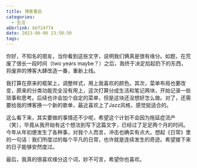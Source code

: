 ```yaml
---
title: 博客重启
categories:
  - 生活
abbrlink: 6bf24f74
date: 2023-06-06 23:50:50
tags:
---
```


你好，不知名的朋友，当你看到这些文字，说明我们俩真是很有缘分。如题，在荒废了很长一段时间（two years maybe？）之后，我终于决定拾起扔下的东西，将废弃的博客大肆改造一番，重新上线。

<!-- more -->

我打算在原来的框架上，调整样式，用上我喜欢的颜色。其次，菜单布局也要改变，原来的分类功能完全没有用上，这次打算分成生活和笔记两块，开始记录一些琐事和思考。后续也许会加个自定的菜单，但是这块还没想好怎么做。对了，还需要给我的博客换一个新的歌单，最近喜欢上了Jazz风格，感觉挺适合的。

这么看下来，其实要做的事情还不少呢，希望这个计划不会因为拖延症流产（笑），毕竟从我开始有这个想法到写下这篇文字，已经过了足足两个月的时间。今年从年初便发生了各种事，对我个人而言，冲击也确实有点大。想起《日常》里的一句话：我们所度过的每个平凡的日常，也许就是连续发生的奇迹。希望接下来的日子能够安然度过。

最后，我真的很喜欢缘分这个词，妙不可言，希望你也喜欢。
